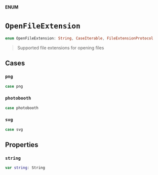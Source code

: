 **ENUM**

# `OpenFileExtension`

```swift
enum OpenFileExtension: String, CaseIterable, FileExtensionProtocol
```

> Supported file extensions for opening files

## Cases
### `png`

```swift
case png
```

### `photobooth`

```swift
case photobooth
```

### `svg`

```swift
case svg
```

## Properties
### `string`

```swift
var string: String
```
